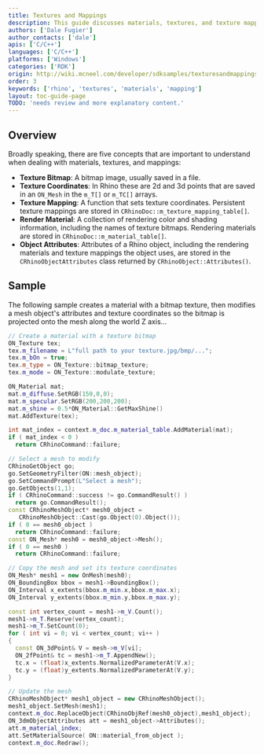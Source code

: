 ```yaml
---
title: Textures and Mappings
description: This guide discusses materials, textures, and texture mapping using C/C++.
authors: ['Dale Fugier']
author_contacts: ['dale']
apis: ['C/C++']
languages: ['C/C++']
platforms: ['Windows']
categories: ['RDK']
origin: http://wiki.mcneel.com/developer/sdksamples/texturesandmappings
order: 3
keywords: ['rhino', 'textures', 'materials', 'mapping']
layout: toc-guide-page
TODO: 'needs review and more explanatory content.'
---
```


 
## Overview

Broadly speaking, there are five concepts that are important to understand when dealing with materials, textures, and mappings:

- **Texture Bitmap**: A bitmap image, usually saved in a file.
- **Texture Coordinates**: In Rhino these are 2d and 3d points that are saved in an `ON_Mesh` in the `m_T[]` or `m_TC[]` arrays.
- **Texture Mapping**: A function that sets texture coordinates.  Persistent texture mappings are stored in `CRhinoDoc::m_texture_mapping_table[]`.
- **Render Material**: A collection of rendering color and shading information, including the names of texture bitmaps.  Rendering materials are stored in `CRhinoDoc::m_material_table[]`.
- **Object Attributes**: Attributes of a Rhino object, including the rendering materials and texture mappings the object uses, are stored in the `CRhinoObjectAttributes` class returned by `CRhinoObject::Attributes()`.

## Sample

The following sample creates a material with a bitmap texture, then modifies a mesh object's attributes and texture coordinates so the bitmap is projected onto the mesh along the world Z axis...

```cpp
// Create a material with a texture bitmap
ON_Texture tex;
tex.m_filename = L"full path to your texture.jpg/bmp/...";
tex.m_bOn = true;
tex.m_type = ON_Texture::bitmap_texture;
tex.m_mode = ON_Texture::modulate_texture;

ON_Material mat;
mat.m_diffuse.SetRGB(150,0,0);
mat.m_specular.SetRGB(200,200,200);
mat.m_shine = 0.5*ON_Material::GetMaxShine()
mat.AddTexture(tex);

int mat_index = context.m_doc.m_material_table.AddMaterial(mat);
if ( mat_index < 0 )
  return CRhinoCommand::failure;  

// Select a mesh to modify
CRhinoGetObject go;
go.SetGeometryFilter(ON::mesh_object);
go.SetCommandPrompt(L"Select a mesh");
go.GetObjects(1,1);
if ( CRhinoCommand::success != go.CommandResult() )
  return go.CommandResult();
const CRhinoMeshObject* mesh0_object =
   CRhinoMeshObject::Cast(go.Object(0).Object());
if ( 0 == mesh0_object )
  return CRhinoCommand::failure;
const ON_Mesh* mesh0 = mesh0_object->Mesh();
if ( 0 == mesh0 )
  return CRhinoCommand::failure;

// Copy the mesh and set its texture coordinates
ON_Mesh* mesh1 = new OnMesh(mesh0);
ON_BoundingBox bbox = mesh1->BoundingBox();
ON_Interval x_extents(bbox.m_min.x,bbox.m_max.x);
ON_Interval y_extents(bbox.m_min.y,bbox.m_max.y);

const int vertex_count = mesh1->m_V.Count();
mesh1->m_T.Reserve(vertex_count);
mesh1->m_T.SetCount(0);
for ( int vi = 0; vi < vertex_count; vi++ )
{
  const ON_3dPoint& V = mesh->m_V[vi];
  ON_2fPoint& tc = mesh1->m_T.AppendNew();
  tc.x = (float)x_extents.NormalizedParameterAt(V.x);
  tc.y = (float)y_extents.NormalizedParameterAt(V.y);
}

// Update the mesh
CRhinoMeshObject* mesh1_object = new CRhinoMeshObject();
mesh1_object.SetMesh(mesh1);
context.m_doc.ReplaceObject(CRhinoObjRef(mesh0_object),mesh1_object);
ON_3dmObjectAttributes att = mesh1_object->Attributes();
att.m_material_index;
att.SetMaterialSource( ON::material_from_object );
context.m_doc.Redraw();
```
